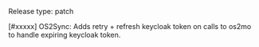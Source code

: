 Release type: patch

[#xxxxx] OS2Sync: Adds retry + refresh keycloak token on calls to os2mo to handle expiring keycloak token.
